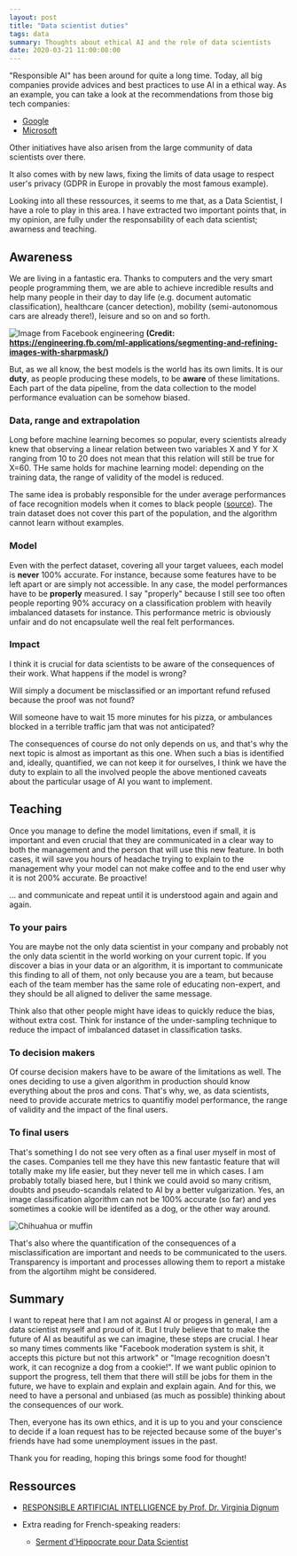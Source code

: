 ```yaml
---
layout: post
title: "Data scientist duties"
tags: data
summary: Thoughts about ethical AI and the role of data scientists
date: 2020-03-21 11:00:08:00
---
```



"Responsible AI" has been around for quite  a long time. Today, all big companies provide advices and best practices to use AI in a ethical way. As an example, you can take a look at the recommendations from those big tech companies:

- [Google](https://ai.google/responsibilities/responsible-ai-practices/)
- [Microsoft](https://www.microsoft.com/en-us/ai/responsible-ai)

Other initiatives have also arisen from the large community of data scientists over there.

It also comes with by new laws, fixing the limits of data usage to respect user's privacy (GDPR in Europe in provably the most famous example).

Looking into all these ressources, it seems to me that, as a Data Scientist, I have a role to play in this area. I have extracted two important points that, in my opinion, are fully under the responsability of each data scientist; awarness and teaching.


## Awareness

We are living in a fantastic era. Thanks to computers and the very smart people programming them, we are able to achieve incredible results and help many people in their day to day life (e.g. document automatic classification), healthcare (cancer detection), mobility (semi-autonomous cars are already there!), leisure and so on and so forth.

![Image from Facebook engineering](https://engineering.fb.com/wp-content/uploads/2016/08/GEvd1wB3yImDEM8FAL0d0xYAAAAAbj0JAAAB.jpg)
__(Credit: https://engineering.fb.com/ml-applications/segmenting-and-refining-images-with-sharpmask/)__

But, as we all know, the best models is the world has its own limits. It is our **duty**, as people producing these models, to be **aware** of these limitations. Each part of the data pipeline, from the data collection to the model performance evaluation can be somehow biased. 


### Data, range and extrapolation

Long before machine learning becomes so popular, every scientists already knew that observing a linear relation between two variables X and Y for X ranging from 10 to 20 does not mean that this relation will still be true for X=60. THe same holds for machine learning model: depending on the training data, the range of validity of the model is reduced.

The same idea is probably responsible for the under average performances of face recognition models when it comes to black people ([source](https://www.nist.gov/news-events/news/2019/12/nist-study-evaluates-effects-race-age-sex-face-recognition-software)). The train dataset does not cover this part of the population, and the algorithm cannot learn without examples.


### Model

Even with the perfect dataset, covering all your target valuees, each model is **never** 100% accurate. For instance, because some features have to be left apart or are simply not accessible. In any case, the model performances have to be **properly** measured. I say "properly" because I still see too often people reporting 90% accuracy on a classification problem with heavily imbalanced datasets for instance. This performance metric is obviously unfair and do not encapsulate well the real felt performances.


### Impact

I think it is crucial for data scientists to be aware of the consequences of their work. What happens if the model is wrong?

Will simply a document be misclassified or an important refund refused because the proof was not found?

Will someone have to wait 15 more minutes for his pizza, or ambulances blocked in a terrible traffic jam that was not anticipated?

The consequences of course do not only depends on us, and that's why the next topic is almost as important as this one. When such a bias is identified and, ideally, quantified, we can not keep it for ourselves, I think we have the duty to explain to all the involved people the above mentioned caveats about the particular usage of AI you want to implement.



## Teaching

Once you manage to define the model limitations, even if small, it is important and even crucial that they are communicated in a clear way to both the management and the person that will use this new feature. In both cases, it will save you hours of headache trying to explain to the management why your model can not make coffee and to the end user why it is not 200% accurate. Be proactive!

... and communicate and repeat until it is understood again and again and again.


### To your pairs

You are maybe not the only data scientist in your company and probably not the only data scientit in the world working on your current topic. If you discover a bias in your data or an algorithm, it is important to communicate this finding to all of them, not only because you are a team, but because each of the team member has the same role of educating non-expert, and they should be all aligned to deliver the same message.

Think also that other people might have ideas to quickly reduce the bias, without extra cost. Think for instance of the under-sampling technique to reduce the impact of imbalanced dataset in classification tasks.


### To decision makers

Of course decision makers have to be aware of the limitations as well. The ones deciding to use a given algorithm in production should know everything about the pros and cons. That's why, we, as data scientists, need to provide accurate metrics to quantifiy model performance, the range of validity and the impact of the final users. 

### To final users

That's something I do not see very often as a final user myself in most of the cases. Companies tell me they have this new fantastic feature that will totally make my life easier, but they never tell me in which cases. I am probably totally biased here, but I think we could avoid so many critism, doubts and pseudo-scandals related to AI by a better vulgarization. Yes, an image classification algorithm can not be 100% accurate (so far) and yes sometimes a cookie will be identifed as a dog, or the other way around.

![Chihuahua or muffin](https://external-preview.redd.it/BVA08vSHxrSC4B0sGBtrGM6q7sBzbhUluvr7SFmYzhM.jpg?auto=webp&s=fbfd6a93e1f4d982f79f31d33cd12fa7a83f7be3)

That's also where the quantification of the consequences of a misclassification are important and needs to be communicated to the users. Transparency is important and processes allowing them to report a mistake from the algortihm might be considered.


## Summary

I want to repeat here that I am not against AI or progess in general, I am a data scientist myself and proud of it. But I truly believe that to make the future of AI as beautiful as we can imagine, these steps are crucial. I hear so many times comments like "Facebook moderation system is shit, it accepts this picture but not this artwork" or "Image recognition doesn't work, it can recognize a dog from a cookie!". If we want public opinion to support the progress, tell them that there will still be jobs for them in the future, we have to explain and explain and explain again. And for this, we need to have a personal and unbiased (as much as possible) thinking about the consequences of our work.

Then, everyone has its own ethics, and it is up to you and your conscience to decide if a loan request has to be rejected because some of the buyer's friends have had some unemployment issues in the past.

Thank you for reading, hoping this brings some food for thought!



## Ressources

- [RESPONSIBLE ARTIFICIAL INTELLIGENCE by Prof. Dr. Virginia Dignum](https://ec.europa.eu/jrc/communities/sites/jrccties/files/03_dignum_v.pdf)

- Extra reading for French-speaking readers:
    - [Serment d'Hippocrate pour Data Scientist](https://hippocrate.tech/)
